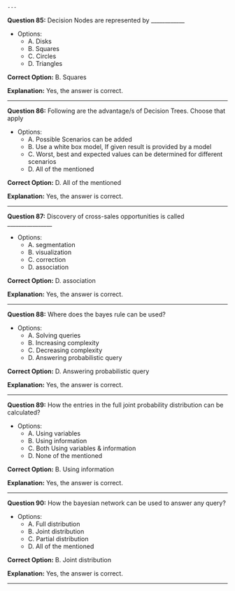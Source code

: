     ---

**Question 85:**
Decision Nodes are represented by ____________

- Options:
  - A. Disks
  - B. Squares
  - C. Circles
  - D. Triangles

**Correct Option:** B. Squares

**Explanation:** Yes, the answer is correct.

---

**Question 86:**
Following are the advantage/s of Decision Trees. Choose that apply

- Options:
  - A. Possible Scenarios can be added
  - B. Use a white box model, If given result is provided by a model
  - C. Worst, best and expected values can be determined for different scenarios
  - D. All of the mentioned

**Correct Option:** D. All of the mentioned

**Explanation:** Yes, the answer is correct.

---

**Question 87:**
Discovery of cross-sales opportunities is called ________________

- Options:
  - A. segmentation
  - B. visualization
  - C. correction
  - D. association

**Correct Option:** D. association

**Explanation:** Yes, the answer is correct.

---

**Question 88:**
Where does the bayes rule can be used?

- Options:
  - A. Solving queries
  - B. Increasing complexity
  - C. Decreasing complexity
  - D. Answering probabilistic query

**Correct Option:** D. Answering probabilistic query

**Explanation:** Yes, the answer is correct.

---

**Question 89:**
How the entries in the full joint probability distribution can be calculated?

- Options:
  - A. Using variables
  - B. Using information
  - C. Both Using variables & information
  - D. None of the mentioned

**Correct Option:** B. Using information

**Explanation:** Yes, the answer is correct.

---

**Question 90:**
How the bayesian network can be used to answer any query?

- Options:
  - A. Full distribution
  - B. Joint distribution
  - C. Partial distribution
  - D. All of the mentioned

**Correct Option:** B. Joint distribution

**Explanation:** Yes, the answer is correct.

---
